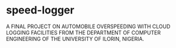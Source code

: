 # speed-logger
A FINAL PROJECT ON AUTOMOBILE OVERSPEEDING WITH CLOUD LOGGING FACILITIES FROM THE DEPARTMENT OF COMPUTER ENGINEERING OF THE UNIVERSITY OF ILORIN, NIGERIA. 
